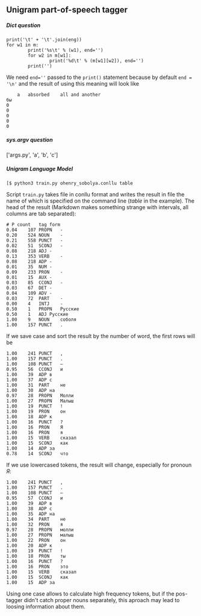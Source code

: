 ## Unigram part-of-speech tagger

##### Dict question
```
print('\t' + '\t'.join(eng))
for w1 in m:
        print('%s\t' % (w1), end='')
        for w2 in m[w1]:
                print('%d\t' % (m[w1][w2]), end='')
        print('')
```
We need ```end=''``` passed to the ```print()``` statement because by default ```end = '\n'``` and the result of using this meaning will look like
```
	a	absorbed	all	and	another
бы	
0	
0	
0	
0	
0	
```
##### sys.argv question
['args.py', 'a', 'b', 'c']
##### Unigram Language Model
```
[$ python3 train.py ohenry_sobolya.conllu table
```
Script ```train.py``` takes file in conllu format and writes the result in file the name of which is specified on the command line (*table* in the example).
The head of the result (Markdown makes something strange with intervals, all columns are tab separated):
```
# P	count	tag	form
0.04	107	PROPN	-
0.20	524	NOUN	-
0.21	558	PUNCT	-
0.02	51	SCONJ	-
0.08	218	ADJ	-
0.13	353	VERB	-
0.08	218	ADP	-
0.01	35	NUM	-
0.09	233	PRON	-
0.01	15	AUX	-
0.03	85	CCONJ	-
0.03	67	DET	-
0.04	109	ADV	-
0.03	72	PART	-
0.00	4	INTJ	-
0.50	1	PROPN	Русские
0.50	1	ADJ	Русские
1.00	9	NOUN	соболя
1.00	157	PUNCT	.
```

If we save case and sort the result by the number of word, the first rows will be
```
1.00	241	PUNCT	,
1.00	157	PUNCT	.
1.00	108	PUNCT	—
0.95	56	CCONJ	и
1.00	39	ADP	в
1.00	37	ADP	с
1.00	31	PART	не
1.00	30	ADP	на
0.97	28	PROPN	Молли
1.00	27	PROPN	Малыш
1.00	19	PUNCT	!
1.00	19	PRON	он
1.00	18	ADP	к
1.00	16	PUNCT	?
1.00	16	PRON	Я
1.00	16	PRON	я
1.00	15	VERB	сказал
1.00	15	SCONJ	как
1.00	14	ADP	за 
0.78	14	SCONJ	что
```
If we use lowercased tokens, the result will change, especially for pronoun *Я*:
```
1.00	241	PUNCT	,
1.00	157	PUNCT	.
1.00	108	PUNCT	—
0.95	57	CCONJ	и
1.00	39	ADP	в
1.00	38	ADP	с
1.00	35	ADP	на
1.00	34	PART	не
1.00	32	PRON	я
0.97	28	PROPN	молли
1.00	27	PROPN	малыш
1.00	22	PRON	он
1.00	20	ADP	к
1.00	19	PUNCT	!
1.00	18	PRON	ты
1.00	16	PUNCT	?
1.00	16	PRON	это
1.00	15	VERB	сказал
1.00	15	SCONJ	как
1.00	15	ADP	за
```
Using one case allows to calculate high frequency tokens, but if the pos-tagger didn't catch proper nouns separately, this aproach may lead to loosing information about them.
